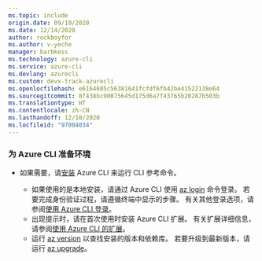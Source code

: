 ```yaml
---
ms.topic: include
origin.date: 09/10/2020
ms.date: 12/14/2020
author: rockboyfor
ms.author: v-yeche
manager: barbkess
ms.technology: azure-cli
ms.service: azure-cli
ms.devlang: azurecli
ms.custom: devx-track-azurecli
ms.openlocfilehash: e6164605c56381641fcfdf6fb42be41522138e64
ms.sourcegitcommit: 8f438bc90075645d175d6a7f43765b20287b503b
ms.translationtype: HT
ms.contentlocale: zh-CN
ms.lasthandoff: 12/10/2020
ms.locfileid: "97004034"
---
```

### <a name="prepare-your-environment-for-the-azure-cli"></a>为 Azure CLI 准备环境

<!--Not Available on [Azure Cloud Shell](../articles/cloud-shell/quickstart.md)-->
<!--Not Available on https://shell.azure.com-->

- 如果需要，请[安装](https://docs.azure.cn/cli/install-azure-cli) Azure CLI 来运行 CLI 参考命令。

    - 如果使用的是本地安装，请通过 Azure CLI 使用 [az login](https://docs.azure.cn/cli/reference-index#az_login) 命令登录。  若要完成身份验证过程，请遵循终端中显示的步骤。  有关其他登录选项，请参阅[使用 Azure CLI 登录](https://docs.azure.cn/cli/authenticate-azure-cli)。
    - 出现提示时，请在首次使用时安装 Azure CLI 扩展。  有关扩展详细信息，请参阅[使用 Azure CLI 的扩展](https://docs.azure.cn/cli/azure-cli-extensions-overview)。
    - 运行 [az version](https://docs.azure.cn/cli/reference-index?#az_version) 以查找安装的版本和依赖库。 若要升级到最新版本，请运行 [az upgrade](https://docs.azure.cn/cli/reference-index?#az_upgrade)。

<!-- Update_Description: update meta properties, wording update, update link -->